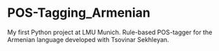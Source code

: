 # POS-Tagging_Armenian
My first Python project at LMU Munich. Rule-based POS-tagger for the Armenian language developed with Tsovinar Sekhleyan. 
